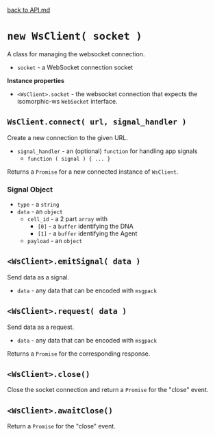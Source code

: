 [back to API.md](API.md)


# `new WsClient( socket )`
A class for managing the websocket connection.

- `socket` - a WebSocket connection socket

**Instance properties**

- `<WsClient>.socket` - the websocket connection that expects the isomorphic-ws `WebSocket` interface.

## `WsClient.connect( url, signal_handler )`
Create a new connection to the given URL.

- `signal_handler` - an (optional) `function` for handling app signals
  - `function ( signal ) { ... }`

Returns a `Promise` for a new connected instance of `WsClient`.

### Signal Object

- `type` - a `string`
- `data` - an `object`
  - `cell_id` - a 2 part `array` with
    - `[0]` - a `buffer` identifying the DNA
    - `[1]` - a `buffer` identifying the Agent
  - `payload` - an `object`


## `<WsClient>.emitSignal( data )`
Send data as a signal.

- `data` - any data that can be encoded with `msgpack`


## `<WsClient>.request( data )`
Send data as a request.

- `data` - any data that can be encoded with `msgpack`

Returns a `Promise` for the corresponding response.


## `<WsClient>.close()`
Close the socket connection and return a `Promise` for the "close" event.


## `<WsClient>.awaitClose()`
Return a `Promise` for the "close" event.
